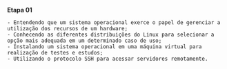 **Etapa 01**

    - Entendendo que um sistema operacional exerce o papel de gerenciar a utilização dos recursos de um hardware;
    - Conhecendo as diferentes distribuições do Linux para selecionar a opção mais adequada em um determinado caso de uso;
    - Instalando um sistema operacional em uma máquina virtual para realização de testes e estudos;
    - Utilizando o protocolo SSH para acessar servidores remotamente.

